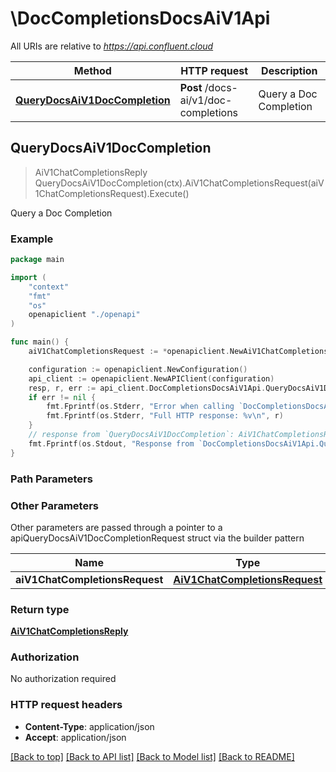 # \DocCompletionsDocsAiV1Api

All URIs are relative to *https://api.confluent.cloud*

Method | HTTP request | Description
------------- | ------------- | -------------
[**QueryDocsAiV1DocCompletion**](DocCompletionsDocsAiV1Api.md#QueryDocsAiV1DocCompletion) | **Post** /docs-ai/v1/doc-completions | Query a Doc Completion



## QueryDocsAiV1DocCompletion

> AiV1ChatCompletionsReply QueryDocsAiV1DocCompletion(ctx).AiV1ChatCompletionsRequest(aiV1ChatCompletionsRequest).Execute()

Query a Doc Completion



### Example

```go
package main

import (
    "context"
    "fmt"
    "os"
    openapiclient "./openapi"
)

func main() {
    aiV1ChatCompletionsRequest := *openapiclient.NewAiV1ChatCompletionsRequest() // AiV1ChatCompletionsRequest |  (optional)

    configuration := openapiclient.NewConfiguration()
    api_client := openapiclient.NewAPIClient(configuration)
    resp, r, err := api_client.DocCompletionsDocsAiV1Api.QueryDocsAiV1DocCompletion(context.Background()).AiV1ChatCompletionsRequest(aiV1ChatCompletionsRequest).Execute()
    if err != nil {
        fmt.Fprintf(os.Stderr, "Error when calling `DocCompletionsDocsAiV1Api.QueryDocsAiV1DocCompletion``: %v\n", err)
        fmt.Fprintf(os.Stderr, "Full HTTP response: %v\n", r)
    }
    // response from `QueryDocsAiV1DocCompletion`: AiV1ChatCompletionsReply
    fmt.Fprintf(os.Stdout, "Response from `DocCompletionsDocsAiV1Api.QueryDocsAiV1DocCompletion`: %v\n", resp)
}
```

### Path Parameters



### Other Parameters

Other parameters are passed through a pointer to a apiQueryDocsAiV1DocCompletionRequest struct via the builder pattern


Name | Type | Description  | Notes
------------- | ------------- | ------------- | -------------
 **aiV1ChatCompletionsRequest** | [**AiV1ChatCompletionsRequest**](AiV1ChatCompletionsRequest.md) |  | 

### Return type

[**AiV1ChatCompletionsReply**](ai.v1.ChatCompletionsReply.md)

### Authorization

No authorization required

### HTTP request headers

- **Content-Type**: application/json
- **Accept**: application/json

[[Back to top]](#) [[Back to API list]](../README.md#documentation-for-api-endpoints)
[[Back to Model list]](../README.md#documentation-for-models)
[[Back to README]](../README.md)

